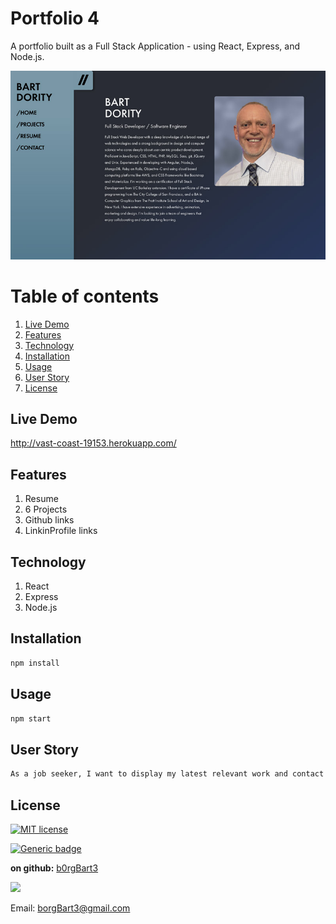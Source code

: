 # Portfolio 4
A portfolio built as a Full Stack Application - using React, Express, and Node.js.

![screenshot](screenshot.jpg)
# Table of contents
1. [Live Demo](#Live_Demo)
2. [Features](#Features)
3. [Technology](#Technology)
4. [Installation](#Installation)
5. [Usage](#Usage)
6. [User Story](#User_Story)
7. [License](#License)
<a name="Installation"></a>

<a name="Live_Demo"></a>
## Live Demo
http://vast-coast-19153.herokuapp.com/



<a name="Features"></a>
## Features
1. Resume
2.  6 Projects
3.  Github links
4.  LinkinProfile links

<a name="Technology"></a>
## Technology
1. React
2.  Express
3.  Node.js


## Installation
```sh
npm install
```

<a name="Usage"></a>
## Usage
```sh
npm start
```


<a name="User_Story"></a>
## User Story
```sh
As a job seeker, I want to display my latest relevant work and contact info
```

<a name='License'></a>

## License
[![MIT license](https://img.shields.io/badge/License-MIT-blue.svg)](https://lbesson.mit-license.org/)


 [![Generic badge](https://img.shields.io/badge/Made_With-REACT-<COLOR>.svg)](https://shields.io/)

**on github:** <a href='github.com/b0rgBart3'>b0rgBart3</a>

[![](https://github.com/b0rgBart3.png?size=90)](https://github.com/remarkablemark)

Email: borgBart3@gmail.com